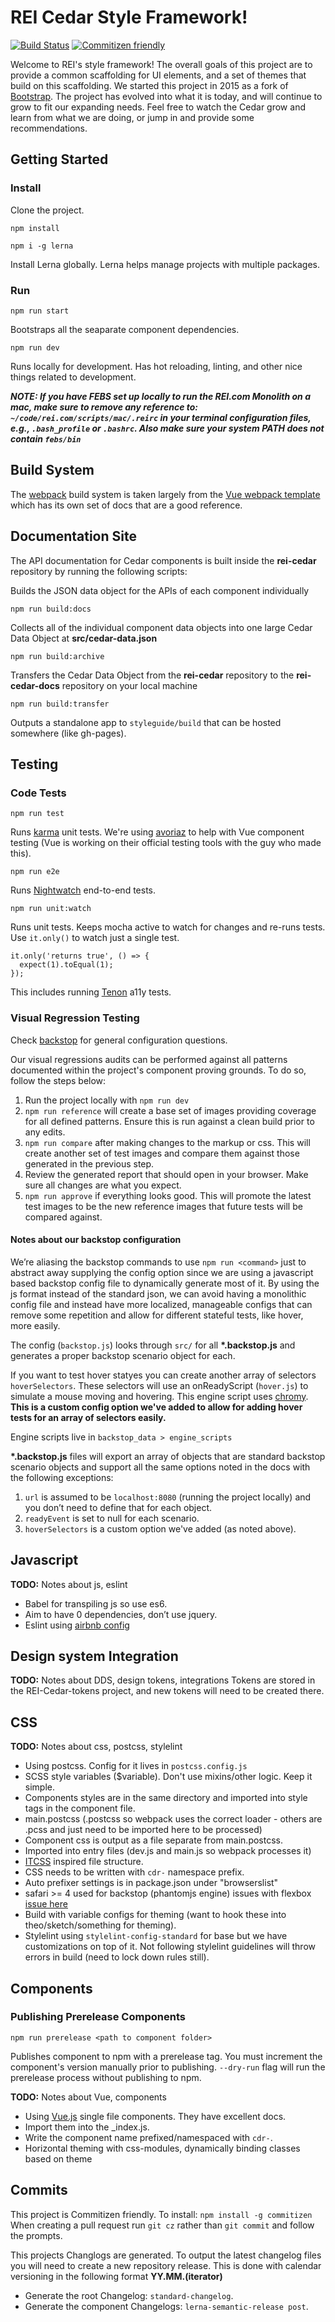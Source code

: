 # REI Cedar Style Framework!
[![Build Status](https://travis-ci.org/rei/rei-cedar.svg?branch=master)](https://travis-ci.org/rei/rei-cedar)
[![Commitizen friendly](https://img.shields.io/badge/commitizen-friendly-brightgreen.svg)](http://commitizen.github.io/cz-cli/)

Welcome to REI's style framework! The overall goals of this project are to provide a common scaffolding for UI elements,
and a set of themes that build on this scaffolding. We started this project in 2015 as a fork of
[Bootstrap](http://getbootstrap.com/).
The project has evolved into what it is today, and will continue to grow to fit our expanding needs. Feel free to watch
the Cedar grow and learn from what we are doing, or jump in and provide some recommendations.

## Getting Started

### Install

Clone the project.

`npm install`

`npm i -g lerna`

Install Lerna globally. Lerna helps manage projects with multiple packages.

### Run

`npm run start`

Bootstraps all the seaparate component dependencies.

`npm run dev`

Runs locally for development. Has hot reloading, linting, and other nice things related to development.


***NOTE: If you have FEBS set up locally to run the REI.com Monolith on a mac, make sure to remove any reference to: `~/code/rei.com/scripts/mac/.reirc` in your terminal configuration files, e.g., `.bash_profile` or `.bashrc`.  Also make sure your system PATH does not contain `febs/bin`***


## Build System

The [webpack](https://webpack.github.io/) build system is taken largely from the [Vue webpack template](https://github.com/vuejs-templates/webpack) which has its own set of docs that are a good reference.

## Documentation Site

The API documentation for Cedar components is built inside the **rei-cedar** repository by running the following scripts:

Builds the JSON data object for the APIs of each component individually

`npm run build:docs`

Collects all of the individual component data objects into one large Cedar Data Object at **src/cedar-data.json** 

`npm run build:archive`

Transfers the Cedar Data Object from the **rei-cedar** repository to the **rei-cedar-docs** repository on your local machine

`npm run build:transfer`

Outputs a standalone app to `styleguide/build` that can be hosted somewhere (like gh-pages).

## Testing

### Code Tests

`npm run test`

Runs [karma](https://karma-runner.github.io/1.0/index.html) unit tests. We're using [avoriaz](https://github.com/eddyerburgh/avoriaz) to help with Vue component testing (Vue is working on their official testing tools with the guy who made this).

`npm run e2e`

Runs [Nightwatch](http://nightwatchjs.org/) end-to-end tests.

`npm run unit:watch`

Runs unit tests. Keeps mocha active to watch for changes and re-runs tests. Use `it.only()` to watch just a single test.

```
it.only('returns true', () => {
  expect(1).toEqual(1);
});
```

This includes running [Tenon](https://tenon.io/) a11y tests.

### Visual Regression Testing

Check [backstop](https://github.com/garris/BackstopJS) for general configuration questions.

Our visual regressions audits can be performed against all patterns documented within the project's component proving grounds. To do so, follow the steps below:

1. Run the project locally with `npm run dev`
2. `npm run reference` will create a base set of images providing coverage for all defined patterns. Ensure this is run against a clean build prior to any edits.
3. `npm run compare` after making changes to the markup or css. This will create another set of test images and compare them against those generated in the previous step.
4. Review the generated report that should open in your browser. Make sure all changes are what you expect.
5. `npm run approve` if everything looks good. This will promote the latest test images to be the new reference images that future tests will be compared against.

#### Notes about our backstop configuration

We’re aliasing the backstop commands to use `npm run <command>` just to abstract away supplying the config option since we are using a javascript based backstop config file to dynamically generate most of it. By using the js format instead of the standard json, we can avoid having a monolithic config file and instead have more localized, manageable configs that can remove some repetition and allow for different stateful tests, like hover, more easily.

The config (`backstop.js`) looks through `src/` for all __*.backstop.js__ and generates a proper backstop scenario object for each.

If you want to test hover statyes you can create another array of selectors `hoverSelectors`. These selectors will use an onReadyScript (`hover.js`) to simulate a mouse moving and hovering. This engine script uses [chromy](https://github.com/OnetapInc/chromy). **This is a custom config option we've added to allow for adding hover tests for an array of selectors easily.**

Engine scripts live in `backstop_data > engine_scripts`

__*.backstop.js__ files will export an array of objects that are standard backstop scenario objects and support all the same options noted in the docs with the following exceptions:

1. `url` is assumed to be `localhost:8080` (running the project locally) and you don’t need to define that for each object.
2. `readyEvent` is set to null for each scenario.
3. `hoverSelectors` is a custom option we've added (as noted above).

## Javascript

__TODO:__ Notes about js, eslint

- Babel for transpiling js so use es6.
- Aim to have 0 dependencies, don’t use jquery.
- Eslint using [airbnb config](https://github.com/airbnb/javascript)

## Design system Integration

__TODO:__ Notes about DDS, design tokens, integrations
Tokens are stored in the REI-Cedar-tokens project, and new tokens will need to be created there.

## CSS

__TODO:__ Notes about css, postcss, stylelint

- Using postcss. Config for it lives in `postcss.config.js`
- SCSS style variables ($variable). Don't use mixins/other logic. Keep it simple.
- Components styles are in the same directory and imported into style tags in the component file.
- main.postcss (.postcss so webpack uses the correct loader - others are .pcss and just need to be imported here to be processed)
- Component css is output as a file separate from main.postcss.
- Imported into entry files (dev.js and main.js so webpack processes it)
- [ITCSS](https://www.xfive.co/blog/itcss-scalable-maintainable-css-architecture/) inspired file structure.
- CSS needs to be written with `cdr-` namespace prefix.
- Auto prefixer settings is in package.json under "browserslist"
- safari >= 4 used for backstop (phantomjs engine) issues with flexbox [issue here](https://github.com/ariya/phantomjs/issues/14365)
- Build with variable configs for theming (want to hook these into theo/sketch/something for theming).
- Stylelint using `stylelint-config-standard` for base but we have customizations on top of it. Not following stylelint guidelines will throw errors in build (need to lock down rules still).

## Components

### Publishing Prerelease Components

`npm run prerelease <path to component folder>`

Publishes component to npm with a prerelease tag. You must increment the component's version manually prior to publishing. `--dry-run` flag will run the prerelease process without publishing to npm.

__TODO:__ Notes about Vue, components

- Using [Vue.js](https://vuejs.org/) single file components. They have excellent docs.
- Import them into the _index.js.
- Write the component name prefixed/namespaced with `cdr-`.
- Horizontal theming with css-modules, dynamically binding classes based on theme

## Commits
This project is Commitizen friendly.  To install: `npm install -g commitizen`
When creating a pull request run `git cz` rather than `git commit` and follow the prompts.

This projects Changlogs are generated.
To output the latest changelog files you will need to create a new repository release.
This is done with calendar versioning in the following format
**YY.MM.(iterator)**

- Generate the root Changelog: `standard-changelog`.
- Generate the component Changelogs: `lerna-semantic-release post`.
